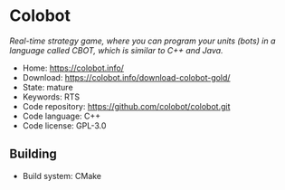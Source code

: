 # Colobot

_Real-time strategy game, where you can program your units (bots) in a language called CBOT, which is similar to C++ and Java._

- Home: https://colobot.info/
- Download: https://colobot.info/download-colobot-gold/
- State: mature
- Keywords: RTS
- Code repository: https://github.com/colobot/colobot.git
- Code language: C++
- Code license: GPL-3.0

## Building

- Build system: CMake
